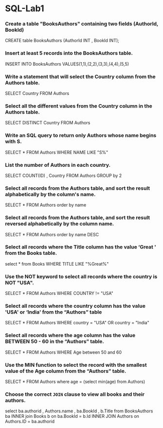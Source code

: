 # SQL-Lab1
### Create a table "BooksAuthors" containing two fields (AuthorId, BookId)
  CREATE table BooksAuthors (AuthorId INT , BookId INT); 

### Insert at least 5 records into the BooksAuthors table.
 INSERT INTO BooksAuthors VALUES(1,1),(2,2),(3,3),(4,4),(5,5) 
### Write a statement that will select the Country column from the Authors table.

  SELECT Country FROM Authors
### Select all the different values from the Country column in the Authors table.
  SELECT  DISTINCT Country FROM Authors 
### Write an SQL query to return only Authors whose name begins with S.
 SELECT * FROM  Authors WHERE NAME LIKE "S%" 
###  List the number of Authors in each country.
 SELECT COUNT(ID) , Country FROM Authors GROUP by 2 
### Select all records from the Authors table, and sort the result alphabetically by the column's name.
SELECT * FROM Authors order by name 
### Select all records from the Authors table, and sort the result reversed alphabetically by the column name.
SELECT * FROM Authors order by   name DESC 
### Select all records where the Title column has the value ‘Great ' from the Books table.
 select * from Books WHERE TITLE LIKE "%Great%"
### Use the NOT keyword to select all records where the country is NOT "USA".
SELECT  *  FROM Authors WHERE COUNTRY != "USA" 
###  Select all records where the country column has the value 'USA' or ‘India' from the “Authors” table
SELECT * FROM Authors WHERE country = "USA" OR country = "India" 

### Select all records where the age column has the value BETWEEN 50 - 60 in the “Authors” table.
SELECT * FROM  Authors WHERE Age between 50 and 60 
### Use the MIN function to select the record with the smallest value of the Age column from the “Authors” table.

SELECT * FROM Authors where  age = (select min(age) from Authors)
### Choose the correct `JOIN` clause to view all books and their authors.

select  ba.authorid , Authors.name , ba.BookId , b.Title  from BooksAuthors ba INNER join Books b on ba.BookId = b.Id
INNER JOIN Authors on Authors.ID = ba.authorid
